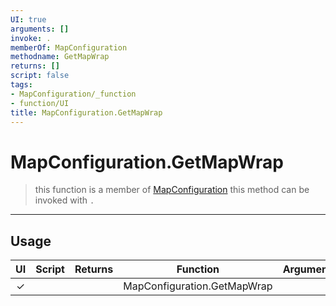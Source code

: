 ```yaml
---
UI: true
arguments: []
invoke: .
memberOf: MapConfiguration
methodname: GetMapWrap
returns: []
script: false
tags:
- MapConfiguration/_function
- function/UI
title: MapConfiguration.GetMapWrap
---
```

# MapConfiguration.GetMapWrap
> this function is a member of [MapConfiguration](civ-6/lua/MapConfiguration.md)
> this method can be invoked with `.`
-----
## Usage
|  UI | Script | Returns | Function | Arguments |
|:---:|:------:|-------:|:--------:|:---------|
|✓| ||MapConfiguration.GetMapWrap||
